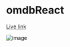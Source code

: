 # omdbReact

[Live link](https://chxtio.github.io/omdbReact2/)

![image](https://user-images.githubusercontent.com/33184844/122750741-bf5b3700-d243-11eb-8430-9fc95120ba10.png)
